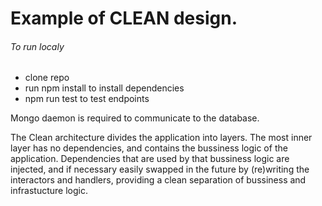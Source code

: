 # Example of CLEAN design.

###### To run localy
  - clone repo
  - run npm install to install dependencies
  - npm run test to test endpoints

Mongo daemon is required to communicate to the database.

The Clean architecture divides the application into layers. 
The most inner layer has no dependencies, and contains the bussiness logic of the application. 
Dependencies that are used by that bussiness logic are injected, and if necessary easily swapped in the future by (re)writing the interactors and handlers, providing a clean separation of bussiness and infrastucture logic. 

